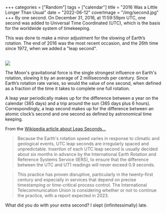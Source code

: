 +++
categories = ["Random"]
tags = ["calendar"]
title = "2016 Was a Little Longer Than Usual"
date = "2022-06-12"
coverImage = "/img/second.jpg"
+++
By one second. On December 31, 2016, at 11:59:59pm UTC, one second was added to Universal Time Coordinated (UTC), which is the basis for the worldwide system of timekeeping.
<!--more-->
This was done to make a minor adjustment for the slowing of Earth’s rotation. The end of 2016 was the most recent occasion, and the 26th time since 1972, when we added a "leap second".

<br>
<img src="/img/why.gif">

The Moon's gravitational force is the single strongest influence on Earth's rotation, slowing it by an average of 2 milliseconds per century. Since Earth’s rotation rate varies, so would the value of one second, when defined as a fraction of the time it takes to complete one full rotation.

A leap year periodically makes up for the difference between a year on the calendar (365 days) and a trip around the sun (365 days plus 6 hours). Correspondingly, a leap second makes up for the difference between an atomic clock’s second and one second as defined by astronomical time keeping.

From the <a target="_blank" href="https://en.wikipedia.org/wiki/Leap_second">Wikipedia article about Leap Seconds...</a>
> Because the Earth's rotation speed varies in response to climatic and geological events, UTC leap seconds are irregularly spaced and unpredictable. Insertion of each UTC leap second is usually decided about six months in advance by the International Earth Rotation and Reference Systems Service (IERS), to ensure that the difference between the UTC and UT1 readings will never exceed 0.9 seconds.

>This practice has proven disruptive, particularly in the twenty-first century and especially in services that depend on precise timestamping or time-critical process control. The International Telecommunication Union is considering whether or not to continue the practice, with a report expected in 2023.

What did you do with your extra second? I slept (infinitessimally) late.
